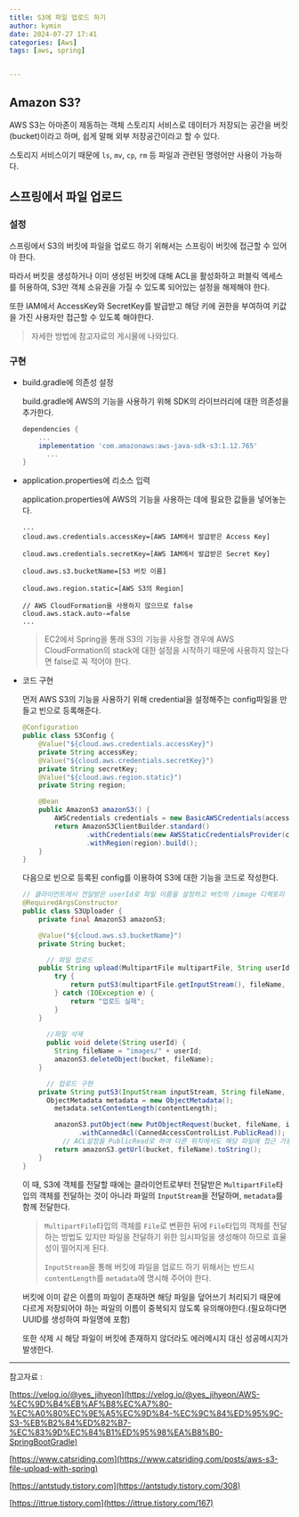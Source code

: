 ```yaml
---
title: S3에 파일 업로드 하기
author: kymin
date: 2024-07-27 17:41
categories: [Aws]
tags: [aws, spring]


---
```


## Amazon S3?

AWS S3는 아마존이 제동하는 객체 스토리지 서비스로 데이터가 저장되는 공간을 버킷(bucket)이라고 하며, 쉽게 말해 외부 저장공간이라고 할 수 있다.

스토리지 서비스이기 때문에 `ls`, `mv`, `cp`, `rm` 등 파일과 관련된 명령어만 사용이 가능하다.

## 스프링에서 파일 업로드

### 설정

스프링에서 S3의 버킷에 파일을 업로드 하기 위해서는 스프링이 버킷에 접근할 수 있어야 한다.

따라서 버킷을 생성하거나 이미 생성된 버킷에 대해 ACL을 활성화하고 퍼블릭 엑세스를 허용하여, S3만 객체 소유권을 가질 수 있도록 되어있는 설정을 해제해야 한다.

또한 IAM에서 AccessKey와 SecretKey를 발급받고 해당 키에 권한을 부여하여 키값을 가진 사용자만 접근할 수 있도록 해야한다.

> 자세한 방법에 참고자료의 게시물에 나와있다.

### 구현

- build.gradle에 의존성 설정

  build.gradle에 AWS의 기능을 사용하기 위해 SDK의 라이브러리에 대한 의존성을 추가한다.

  ```groovy
  dependencies {
      ...
      implementation 'com.amazonaws:aws-java-sdk-s3:1.12.765'
    	...
  }
  ```

- application.properties에 리소스 입력

  application.properties에 AWS의 기능을 사용하는 데에 필요한 값들을 넣어놓는다.

  ```
  ...
  cloud.aws.credentials.accessKey=[AWS IAM에서 발급받은 Access Key]
  
  cloud.aws.credentials.secretKey=[AWS IAM에서 발급받은 Secret Key]
  
  cloud.aws.s3.bucketName=[S3 버킷 이름]
  
  cloud.aws.region.static=[AWS S3의 Region]
  
  // AWS CloudFormation을 사용하지 않으므로 false
  cloud.aws.stack.auto-=false
  ...
  ```

  > EC2에서 Spring을 통래 S3의 기능을 사용할 경우에 AWS CloudFormation의 stack에 대한 설정을 시작하기 때문에 사용하지 않는다면 false로 꼭 적어야 한다.

- 코드 구현

  먼저 AWS S3의 기능을 사용하기 위해 credential을 설정해주는 config파일을 만들고 빈으로 등록해준다.

  ```java
  @Configuration
  public class S3Config {
      @Value("${cloud.aws.credentials.accessKey}")
      private String accessKey;
      @Value("${cloud.aws.credentials.secretKey}")
      private String secretKey;
      @Value("${cloud.aws.region.static}")
      private String region;
  
      @Bean
      public AmazonS3 amazonS3() {
          AWSCredentials credentials = new BasicAWSCredentials(accessKey, secretKey);
          return AmazonS3ClientBuilder.standard()
                  .withCredentials(new AWSStaticCredentialsProvider(credentials))
                  .withRegion(region).build();
      }
  }
  ```

  다음으로 빈으로 등록된 config를 이용하여 S3에 대한 기능을 코드로 작성한다.

  ```java
  // 클라이언트에서 전달받은 userId로 파일 이름을 설정하고 버킷의 /image 디렉토리 내에 파일을 저장
  @RequiredArgsConstructor
  public class S3Uploader {
      private final AmazonS3 amazonS3;
  
      @Value("${cloud.aws.s3.bucketName}")
      private String bucket;
  
    	// 파일 업로드
      public String upload(MultipartFile multipartFile, String userId) {
          try {
              return putS3(multipartFile.getInputStream(), fileName, multipartFile.getSize());
          } catch (IOException e) {
              return "업로드 실패";
          }
      }
    
    	//파일 삭제
    	public void delete(String userId) {
          String fileName = "images/" + userId;
          amazonS3.deleteObject(bucket, fileName);
      }
  
    	// 업로드 구현
      private String putS3(InputStream inputStream, String fileName, long contentLength) {
        ObjectMetadata metadata = new ObjectMetadata();
          metadata.setContentLength(contentLength);

          amazonS3.putObject(new PutObjectRequest(bucket, fileName, inputStream, metadata)
                .withCannedAcl(CannedAccessControlList.PublicRead));
        	// ACL설정을 PublicRead로 하여 다른 위치에서도 해당 파일에 접근 가능하도록 한다.
          return amazonS3.getUrl(bucket, fileName).toString();
      }
  }
  ```
  
  이 때, S3에 객체를 전달할 때에는 클라이언트로부터 전달받은 `MultipartFile`타입의 객체를 전달하는 것이 아니라 파일의 `InputStream`을 전달하며, `metadata`를 함께 전달한다.
  
  > `MultipartFile`타입의 객체를 `File`로 변환한 뒤에 `File`타입의 객체를 전달하는 방법도 있지만 파일을 전달하기 위한 임시파일을 생성해야 하므로 효율성이 떨어지게 된다.
  >
  > `InputStream`을 통해 버킷에 파일을 업로드 하기 위해서는 반드시 `contentLength`를 `metadata`에 명시해 주어야 한다.
  
  버킷에 이미 같은 이름의 파일이 존재하면 해당 파일을 덮어쓰기 처리되기 때문에 다르게 저장되어야 하는 파일의 이름이 중복되지 않도록 유의해야한다.(필요하다면 UUID를 생성하여 파일명에 포함)
  
  또한 삭제 시 해당 파일이 버킷에 존재하지 않더라도 에러메시지 대신 성공메시지가 발생한다.



---

참고자료 :

[https://velog.io/@yes_jihyeon](https://velog.io/@yes_jihyeon/AWS-%EC%9D%B4%EB%AF%B8%EC%A7%80-%EC%A0%80%EC%9E%A5%EC%9D%84-%EC%9C%84%ED%95%9C-S3-%EB%B2%84%ED%82%B7-%EC%83%9D%EC%84%B1%ED%95%98%EA%B8%B0-SpringBootGradle)

[https://www.catsriding.com](https://www.catsriding.com/posts/aws-s3-file-upload-with-spring)

[https://antstudy.tistory.com](https://antstudy.tistory.com/308)

[https://ittrue.tistory.com](https://ittrue.tistory.com/167)